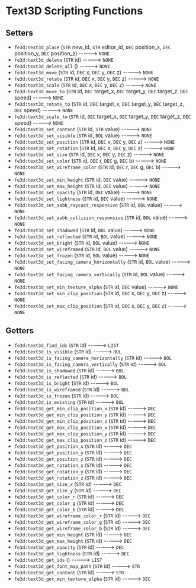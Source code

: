# Text3D Scripting Functions

## Setters

- `fe3d:text3d_place` (`STR` new_id, `STR` editor_id, `DEC` position_x, `DEC` position_y, `DEC` position_z) -----> `NONE`
- `fe3d:text3d_delete` (`STR` id) -----> `NONE`
- `fe3d:text3d_delete_all` () -----> `NONE`
- `fe3d:text3d_move` (`STR` id, `DEC` x, `DEC` y, `DEC` z) -----> `NONE`
- `fe3d:text3d_rotate` (`STR` id, `DEC` x, `DEC` y, `DEC` z) -----> `NONE`
- `fe3d:text3d_scale` (`STR` id, `DEC` x, `DEC` y, `DEC` z) -----> `NONE`
- `fe3d:text3d_move_to` (`STR` id, `DEC` target_x, `DEC` target_y, `DEC` target_z, `DEC` speed) -----> `NONE`
- `fe3d:text3d_rotate_to` (`STR` id, `DEC` target_x, `DEC` target_y, `DEC` target_z, `DEC` speed) -----> `NONE`
- `fe3d:text3d_scale_to` (`STR` id, `DEC` target_x, `DEC` target_y, `DEC` target_z, `DEC` speed) -----> `NONE`
- `fe3d:text3d_set_content` (`STR` id, `STR` value) -----> `NONE`
- `fe3d:text3d_set_visible` (`STR` id, `BOL` value) -----> `NONE`
- `fe3d:text3d_set_position` (`STR` id, `DEC` x, `DEC` y, `DEC` z) -----> `NONE`
- `fe3d:text3d_set_rotation` (`STR` id, `DEC` x, `DEC` y, `DEC` z) -----> `NONE`
- `fe3d:text3d_set_size` (`STR` id, `DEC` x, `DEC` y, `DEC` z) -----> `NONE`
- `fe3d:text3d_set_color` (`STR` id, `DEC` r, `DEC` g, `DEC` b) -----> `NONE`
- `fe3d:text3d_set_wireframe_color` (`STR` id, `DEC` r, `DEC` g, `DEC` b) -----> `NONE`
- `fe3d:text3d_set_min_height` (`STR` id, `DEC` value) -----> `NONE`
- `fe3d:text3d_set_max_height` (`STR` id, `DEC` value) -----> `NONE`
- `fe3d:text3d_set_opacity` (`STR` id, `DEC` value) -----> `NONE`
- `fe3d:text3d_set_lightness` (`STR` id, `DEC` value) -----> `NONE`
- `fe3d:text3d_set_aabb_raycast_responsive` (`STR` id, `BOL` value) -----> `NONE`
- `fe3d:text3d_set_aabb_collision_responsive` (`STR` id, `BOL` value) -----> `NONE`
- `fe3d:text3d_set_shadowed` (`STR` id, `BOL` value) -----> `NONE`
- `fe3d:text3d_set_reflected` (`STR` id, `BOL` value) -----> `NONE`
- `fe3d:text3d_set_bright` (`STR` id, `BOL` value) -----> `NONE`
- `fe3d:text3d_set_wireframed` (`STR` id, `BOL` value) -----> `NONE`
- `fe3d:text3d_set_frozen` (`STR` id, `BOL` value) -----> `NONE`
- `fe3d:text3d_set_facing_camera_horizontally` (`STR` id, `BOL` value) -----> `NONE`
- `fe3d:text3d_set_facing_camera_vertically` (`STR` id, `BOL` value) -----> `NONE`
- `fe3d:text3d_set_min_texture_alpha` (`STR` id, `DEC` value) -----> `NONE`
- `fe3d:text3d_set_min_clip_position` (`STR` id, `DEC` x, `DEC` y, `DEC` z) -----> `NONE`
- `fe3d:text3d_set_max_clip_position` (`STR` id, `DEC` x, `DEC` y, `DEC` z) -----> `NONE`

## Getters

- `fe3d:text3d_find_ids` (`STR` id) -----> `LIST`
- `fe3d:text3d_is_visible` (`STR` id) -----> `BOL`
- `fe3d:text3d_is_facing_camera_horizontally` (`STR` id) -----> `BOL`
- `fe3d:text3d_is_facing_camera_vertically` (`STR` id) -----> `BOL`
- `fe3d:text3d_is_shadowed` (`STR` id) -----> `BOL`
- `fe3d:text3d_is_reflected` (`STR` id) -----> `BOL`
- `fe3d:text3d_is_bright` (`STR` id) -----> `BOL`
- `fe3d:text3d_is_wireframed` (`STR` id) -----> `BOL`
- `fe3d:text3d_is_frozen` (`STR` id) -----> `BOL`
- `fe3d:text3d_is_existing` (`STR` id) -----> `BOL`
- `fe3d:text3d_get_min_clip_position_x` (`STR` id) -----> `DEC`
- `fe3d:text3d_get_min_clip_position_y` (`STR` id) -----> `DEC`
- `fe3d:text3d_get_min_clip_position_z` (`STR` id) -----> `DEC`
- `fe3d:text3d_get_max_clip_position_x` (`STR` id) -----> `DEC`
- `fe3d:text3d_get_max_clip_position_y` (`STR` id) -----> `DEC`
- `fe3d:text3d_get_max_clip_position_z` (`STR` id) -----> `DEC`
- `fe3d:text3d_get_position_x` (`STR` id) -----> `DEC`
- `fe3d:text3d_get_position_y` (`STR` id) -----> `DEC`
- `fe3d:text3d_get_position_z` (`STR` id) -----> `DEC`
- `fe3d:text3d_get_rotation_x` (`STR` id) -----> `DEC`
- `fe3d:text3d_get_rotation_y` (`STR` id) -----> `DEC`
- `fe3d:text3d_get_rotation_z` (`STR` id) -----> `DEC`
- `fe3d:text3d_get_size_x` (`STR` id) -----> `DEC`
- `fe3d:text3d_get_size_y` (`STR` id) -----> `DEC`
- `fe3d:text3d_get_color_r` (`STR` id) -----> `DEC`
- `fe3d:text3d_get_color_g` (`STR` id) -----> `DEC`
- `fe3d:text3d_get_color_b` (`STR` id) -----> `DEC`
- `fe3d:text3d_get_wireframe_color_r` (`STR` id) -----> `DEC`
- `fe3d:text3d_get_wireframe_color_g` (`STR` id) -----> `DEC`
- `fe3d:text3d_get_wireframe_color_b` (`STR` id) -----> `DEC`
- `fe3d:text3d_get_min_height` (`STR` id) -----> `DEC`
- `fe3d:text3d_get_max_height` (`STR` id) -----> `DEC`
- `fe3d:text3d_get_opacity` (`STR` id) -----> `DEC`
- `fe3d:text3d_get_lightness` (`STR` id) -----> `DEC`
- `fe3d:text3d_get_ids` () -----> `LIST`
- `fe3d:text3d_get_font_map_path` (`STR` id) -----> `STR`
- `fe3d:text3d_get_content` (`STR` id) -----> `STR`
- `fe3d:text3d_get_min_texture_alpha` (`STR` id) -----> `DEC`
